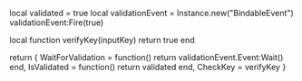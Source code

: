 local validated = true
local validationEvent = Instance.new("BindableEvent")
validationEvent:Fire(true)

local function verifyKey(inputKey)
    return true
end

return {
    WaitForValidation = function()
        return validationEvent.Event:Wait()
    end,
    IsValidated = function()
        return validated
    end,
    CheckKey = verifyKey
}
